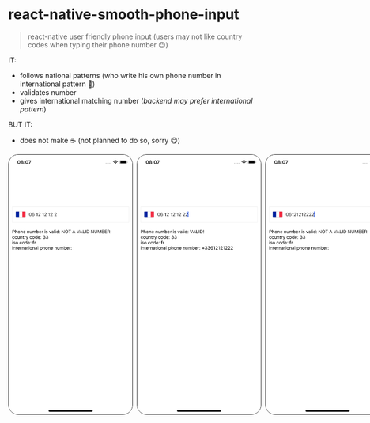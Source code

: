 # react-native-smooth-phone-input

> react-native user friendly phone input (users may not like country codes when typing their phone number 😉)

IT:

- follows national patterns (who write his own phone number in international pattern 🤨)
- validates number
- gives international matching number (*backend may prefer international pattern*)

BUT IT:

- does not make ☕️ (not planned to do so, sorry 😋)

<div style="position:relative;width:100vw;display:flex;flex-direction:row; flex-grow:1;">
  <img src="./assets/failed-1.png" height="525px"  width="250px" alt="failed-1" style="margin-right:0.5rem;border:solid #333333 1px;border-radius:20px;"/>
  <img src="./assets/success-1.png" height="525px"  width="250px" alt="success-1" style="margin-right:0.5rem;border:solid #333333 1px;border-radius:20px;" />
  <img src="./assets/failed-2.png" height="525px"  width="250px" alt="failed-2" style="margin-right:0.5rem;border:solid #333333 1px;border-radius:20px;" />
</div>
